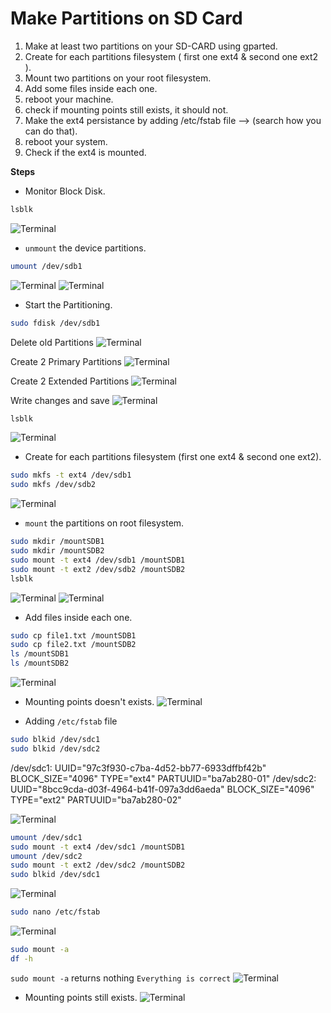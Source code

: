 # Make Partitions on SD Card

1. Make at least two partitions on your SD-CARD using gparted.
2. Create for each partitions filesystem ( first one ext4 & second one ext2 ).
3. Mount two partitions on your root filesystem.
3. Add some files inside each one.
4. reboot your machine.
5. check if mounting points still exists, it should not.
6. Make the ext4 persistance by adding /etc/fstab file —-> (search how you can do that).
7. reboot your system.
8. Check if the ext4 is mounted.

**Steps**
- Monitor Block Disk.
```bash
lsblk
```
![Terminal](Images/1.png)

- `unmount` the device partitions.
```bash
umount /dev/sdb1
```
![Terminal](Images/2.png)  ![Terminal](Images/3.png)

- Start the Partitioning.
```bash
sudo fdisk /dev/sdb1
```
Delete old Partitions
![Terminal](Images/4.png)

Create 2 Primary Partitions
![Terminal](Images/5.png)

Create 2 Extended Partitions
![Terminal](Images/6.png)

Write changes and save
![Terminal](Images/7.png)

```bash
lsblk
```
![Terminal](Images/8.png)

- Create for each partitions filesystem (first one ext4 & second one ext2).
```bash
sudo mkfs -t ext4 /dev/sdb1
sudo mkfs /dev/sdb2
```
![Terminal](Images/9.png)

- `mount` the partitions on root filesystem.
```bash
sudo mkdir /mountSDB1
sudo mkdir /mountSDB2
sudo mount -t ext4 /dev/sdb1 /mountSDB1
sudo mount -t ext2 /dev/sdb2 /mountSDB2
lsblk
```
![Terminal](Images/10.png)  ![Terminal](Images/11.png)

- Add files inside each one.
```bash
sudo cp file1.txt /mountSDB1
sudo cp file2.txt /mountSDB2
ls /mountSDB1
ls /mountSDB2
```
![Terminal](Images/12.png)

- Mounting points doesn't exists.
![Terminal](Images/13.png)

-  Adding `/etc/fstab` file 
```bash
sudo blkid /dev/sdc1
sudo blkid /dev/sdc2
```
/dev/sdc1: UUID="97c3f930-c7ba-4d52-bb77-6933dffbf42b" BLOCK_SIZE="4096" TYPE="ext4" PARTUUID="ba7ab280-01"
/dev/sdc2: UUID="8bcc9cda-d03f-4964-b41f-097a3dd6aeda" BLOCK_SIZE="4096" TYPE="ext2" PARTUUID="ba7ab280-02"

![Terminal](Images/14.png)

```bash
umount /dev/sdc1
sudo mount -t ext4 /dev/sdc1 /mountSDB1
umount /dev/sdc2
sudo mount -t ext2 /dev/sdc2 /mountSDB2
sudo blkid /dev/sdc1
```
![Terminal](Images/15.png)

```bash
sudo nano /etc/fstab
```
![Terminal](Images/16.png)

```bash
sudo mount -a
df -h
```
`sudo mount -a` returns nothing `Everything is correct`
![Terminal](Images/17.png)

- Mounting points still exists.
![Terminal](Images/18.png)

